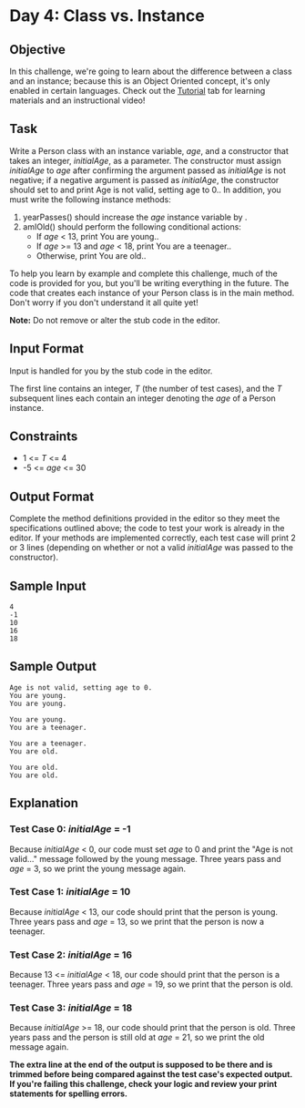 # Day 4: Class vs. Instance

## Objective 
In this challenge, we're going to learn about the difference between a class and an instance; because this is an Object Oriented concept, it's only enabled in certain languages. Check out the [Tutorial](https://www.hackerrank.com/challenges/30-class-vs-instance/tutorial) tab for learning materials and an instructional video!

## Task 
Write a Person class with an instance variable, *age*, and a constructor that takes an integer, *initialAge*, as a parameter. The constructor must assign *initialAge* to *age* after confirming the argument passed as *initialAge* is not negative; if a negative argument is passed as *initialAge*, the constructor should set  to  and print Age is not valid, setting age to 0.. In addition, you must write the following instance methods:

1. yearPasses() should increase the *age* instance variable by .
2. amIOld() should perform the following conditional actions:
    - If *age* < 13, print You are young..
    - If *age* >= 13 and *age* < 18, print You are a teenager..
    - Otherwise, print You are old..

To help you learn by example and complete this challenge, much of the code is provided for you, but you'll be writing everything in the future. The code that creates each instance of your Person class is in the main method. Don't worry if you don't understand it all quite yet!

**Note:** Do not remove or alter the stub code in the editor.

## Input Format

Input is handled for you by the stub code in the editor.

The first line contains an integer, *T* (the number of test cases), and the *T* subsequent lines each contain an integer denoting the *age* of a Person instance.

## Constraints
- 1 <= *T* <= 4
- -5 <= *age* <= 30

## Output Format

Complete the method definitions provided in the editor so they meet the specifications outlined above; the code to test your work is already in the editor. If your methods are implemented correctly, each test case will print 2 or 3 lines (depending on whether or not a valid *initialAge* was passed to the constructor).

## Sample Input
```
4
-1
10
16
18
```

## Sample Output
```
Age is not valid, setting age to 0.
You are young.
You are young.

You are young.
You are a teenager.

You are a teenager.
You are old.

You are old.
You are old.
```

## Explanation

### Test Case 0: *initialAge* = -1
Because *initialAge* < 0, our code must set *age* to 0 and print the "Age is not valid..." message followed by the young message. Three years pass and *age* = 3, so we print the young message again.

### Test Case 1: *initialAge* = 10
Because *initialAge* < 13, our code should print that the person is young. Three years pass and *age* = 13, so we print that the person is now a teenager.

### Test Case 2: *initialAge* = 16
Because 13 <= *initialAge* < 18, our code should print that the person is a teenager. Three years pass and *age* = 19, so we print that the person is old.

### Test Case 3: *initialAge* = 18
Because *initialAge* >= 18, our code should print that the person is old. Three years pass and the person is still old at *age* = 21, so we print the old message again.

**The extra line at the end of the output is supposed to be there and is trimmed before being compared against the test case's expected output. If you're failing this challenge, check your logic and review your print statements for spelling errors.**